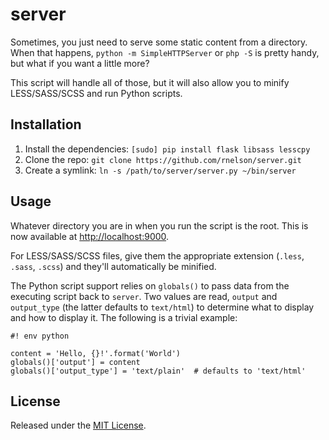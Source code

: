 # server
Sometimes, you just need to serve some static content from a directory. When that happens, `python -m SimpleHTTPServer` or `php -S` is pretty handy, but what if you want a little more?

This script will handle all of those, but it will also allow you to minify LESS/SASS/SCSS and run Python scripts.

## Installation

1. Install the dependencies: `[sudo] pip install flask libsass lesscpy`
2. Clone the repo: `git clone https://github.com/rnelson/server.git`
3. Create a symlink: `ln -s /path/to/server/server.py ~/bin/server`

## Usage

Whatever directory you are in when you run the script is the root. This is now available at [http://localhost:9000](http://localhost:9000).

For LESS/SASS/SCSS files, give them the appropriate extension (`.less`, `.sass`, `.scss`) and they'll automatically be minified.

The Python script support relies on `globals()` to pass data from the executing script back to `server`. Two values are read, `output` and `output_type` (the latter defaults to `text/html`) to determine what to display and how to display it. The following is a trivial example:

```
#! env python

content = 'Hello, {}!'.format('World')
globals()['output'] = content
globals()['output_type'] = 'text/plain'  # defaults to 'text/html'

```

## License

Released under the [MIT License](http://rnelson.mit-license.org).
